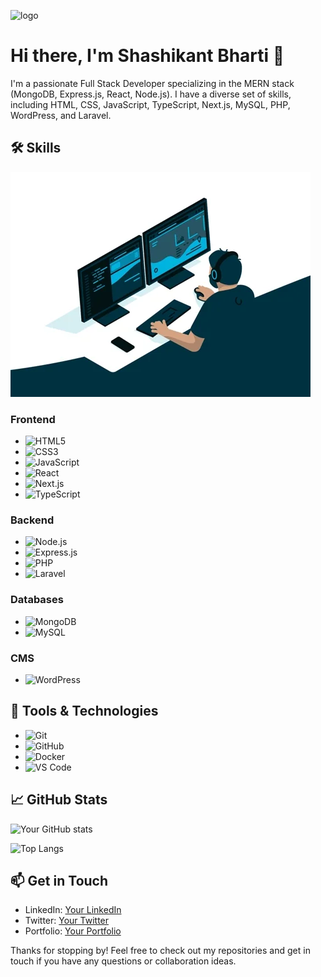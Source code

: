 ![logo](https://github.com/ShashikantBharti/ShashikantBharti/blob/main/Github_Banner.png)

# Hi there, I'm Shashikant Bharti 👋

I'm a passionate Full Stack Developer specializing in the MERN stack (MongoDB, Express.js, React, Node.js). I have a diverse set of skills, including HTML, CSS, JavaScript, TypeScript, Next.js, MySQL, PHP, WordPress, and Laravel.

## 🛠️ Skills

![logo](https://github.com/ShashikantBharti/ShashikantBharti/blob/main/coding.webp)

### Frontend

- ![HTML5](https://img.shields.io/badge/-HTML5-E34F26?style=flat&logo=html5&logoColor=white)
- ![CSS3](https://img.shields.io/badge/-CSS3-1572B6?style=flat&logo=css3&logoColor=white)
- ![JavaScript](https://img.shields.io/badge/-JavaScript-F7DF1E?style=flat&logo=javascript&logoColor=black)
- ![React](https://img.shields.io/badge/-React-61DAFB?style=flat&logo=react&logoColor=black)
- ![Next.js](https://img.shields.io/badge/-Next.js-000000?style=flat&logo=nextdotjs&logoColor=white)
- ![TypeScript](https://img.shields.io/badge/-TypeScript-3178C6?style=flat&logo=typescript&logoColor=white)

### Backend

- ![Node.js](https://img.shields.io/badge/-Node.js-339933?style=flat&logo=nodedotjs&logoColor=white)
- ![Express.js](https://img.shields.io/badge/-Express.js-000000?style=flat&logo=express&logoColor=white)
- ![PHP](https://img.shields.io/badge/-PHP-777BB4?style=flat&logo=php&logoColor=white)
- ![Laravel](https://img.shields.io/badge/-Laravel-FF2D20?style=flat&logo=laravel&logoColor=white)

### Databases

- ![MongoDB](https://img.shields.io/badge/-MongoDB-47A248?style=flat&logo=mongodb&logoColor=white)
- ![MySQL](https://img.shields.io/badge/-MySQL-4479A1?style=flat&logo=mysql&logoColor=white)

### CMS

- ![WordPress](https://img.shields.io/badge/-WordPress-21759B?style=flat&logo=wordpress&logoColor=white)

## 🔧 Tools & Technologies

- ![Git](https://img.shields.io/badge/-Git-F05032?style=flat&logo=git&logoColor=white)
- ![GitHub](https://img.shields.io/badge/-GitHub-181717?style=flat&logo=github&logoColor=white)
- ![Docker](https://img.shields.io/badge/-Docker-2496ED?style=flat&logo=docker&logoColor=white)
- ![VS Code](https://img.shields.io/badge/-VS%20Code-007ACC?style=flat&logo=visual-studio-code&logoColor=white)

## 📈 GitHub Stats

![Your GitHub stats](https://github-readme-stats.vercel.app/api?username=ShashikantBharti&show_icons=true&theme=radical)

![Top Langs](https://github-readme-stats.vercel.app/api/top-langs/?username=ShashikantBharti&layout=compact&theme=radical)

## 📫 Get in Touch

- LinkedIn: [Your LinkedIn](https://www.linkedin.com/in/yourprofile/)
- Twitter: [Your Twitter](https://twitter.com/yourprofile)
- Portfolio: [Your Portfolio](https://yourportfolio.com)

Thanks for stopping by! Feel free to check out my repositories and get in touch if you have any questions or collaboration ideas.
